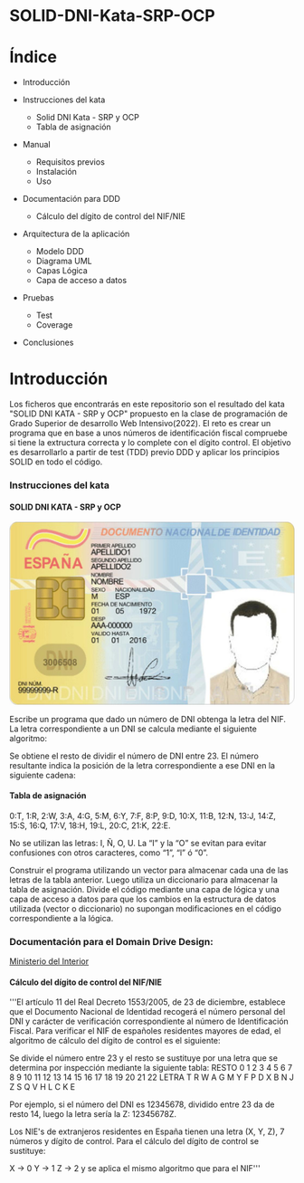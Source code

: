 # SOLID-DNI-Kata-SRP-OCP
# Índice

+   Introducción

+   Instrucciones del kata
    +   Solid DNI Kata - SRP y OCP
    +   Tabla de asignación

+   Manual
    +   Requisitos previos
    +   Instalación
    +   Uso

+   Documentación para DDD
    +   Cálculo del dígito de control del NIF/NIE

+   Arquitectura de la aplicación
    +   Modelo DDD
    +   Diagrama UML
    +   Capas Lógica
    +   Capa de acceso a datos

+   Pruebas
    +   Test
    +   Coverage

+   Conclusiones


# Introducción

Los ficheros que encontrarás en este repositorio son el resultado del kata "SOLID DNI KATA - SRP y OCP" propuesto en la clase de programación de Grado Superior de desarrollo Web Intensivo(2022).
El reto es crear un programa que en base a unos números de identificación fiscal compruebe si tiene la extructura correcta y lo complete con el dígito control.
El objetivo es desarrollarlo a partir de test (TDD) previo DDD y aplicar los principios SOLID en todo el código.

### Instrucciones del kata

#### SOLID DNI KATA - SRP y OCP 

![DNI](/images/dni.jpg)

Escribe un programa que dado un número de DNI obtenga la letra del NIF. La letra correspondiente a un DNI se calcula mediante el siguiente algoritmo: 

Se obtiene el resto de dividir el número de DNI entre 23. 
El número resultante indica la posición de la letra correspondiente a ese DNI en la siguiente cadena:

#### Tabla de asignación

0:T, 1:R, 2:W, 3:A, 4:G, 5:M, 6:Y, 7:F, 8:P, 9:D, 10:X, 11:B, 12:N, 13:J, 14:Z, 15:S, 16:Q, 17:V, 18:H, 19:L, 20:C, 21:K, 22:E.
	 	 	
No se utilizan las letras: I, Ñ, O, U.
La “I” y la “O” se evitan para evitar confusiones con otros caracteres, como “1”, “l” ó “0”.

Construir el programa utilizando un vector para almacenar cada una de las letras de la tabla anterior. Luego utiliza un diccionario para almacenar la tabla de asignación. Divide el código mediante una capa de lógica y una capa de acceso a datos para que los cambios en la estructura de datos utilizada (vector o diccionario) no supongan modificaciones en el código correspondiente a la lógica.

### Documentación para el Domain Drive Design:

[Ministerio del Interior](https://www.interior.gob.es/opencms/ca/servicios-al-ciudadano/tramites-y-gestiones/dni/calculo-del-digito-de-control-del-nif-nie/)

#### Cálculo del dígito de control del NIF/NIE

'''El artículo 11 del Real Decreto 1553/2005, de 23 de  diciembre, establece que el Documento Nacional de Identidad recogerá el número personal del DNI y carácter de verificación correspondiente al número de Identificación Fiscal. Para verificar el NIF de españoles residentes mayores de edad, el algoritmo de cálculo del dígito de control es el siguiente: 

Se divide el número entre 23 y el resto se sustituye por una letra que se determina por inspección mediante la siguiente tabla:
RESTO	0	1	2	3	4	5	6	7	8	9	10	11  12	13	14	15	16	17	18	19	20	21	22
LETRA	T	R	W	A	G	M	Y	F	P	D	X	B   N	J	Z	S	Q	V	H	L	C	K	E
 
Por ejemplo, si el número del DNI es 12345678, dividido entre 23 da de resto 14, luego la letra sería la Z: 12345678Z.
 
Los NIE's de extranjeros residentes en España tienen una letra (X, Y, Z), 7 números y dígito de control. Para el cálculo del dígito de control se sustituye:

X → 0
Y → 1
Z → 2
y se aplica el mismo algoritmo que para el NIF'''

